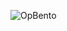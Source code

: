 ![OpBento](https://firebasestorage.googleapis.com/v0/b/smartkaksha-fe32c.appspot.com/o/opbento%2Fsouvikgon377d2f32.png?alt=media)
